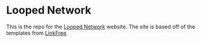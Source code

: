 # Looped Network

This is the repo for the [Looped Network](https://looped.network) website. The site is based off of the templates from [LinkFree](https://github.com/MichaelBarney/LinkFree).
